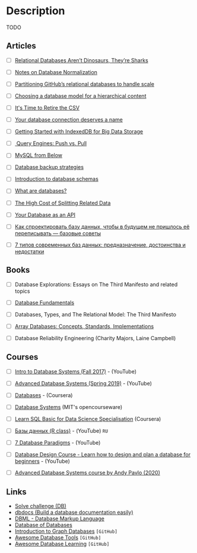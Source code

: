 # Description

TODO


## Articles

- [ ] [Relational Databases Aren’t Dinosaurs, They’re Sharks](https://www.simplethread.com/relational-databases-arent-dinosaurs-theyre-sharks/)
- [ ] [Notes on Database Normalization](https://www.davebernhard.com/blog/database-normalization-notes)
- [ ] [Partitioning GitHub’s relational databases to handle scale](https://github.blog/2021-09-27-partitioning-githubs-relational-databases-scale/)
- [ ] [Choosing a database model for a hierarchical content](https://www.aleksandra.codes/comments-db-model)
- [ ] [It's Time to Retire the CSV](https://www.bitsondisk.com/writing/2021/retire-the-csv/)
- [ ] [Your database connection deserves a name](https://andygrunwald.com/blog/your-database-connection-deserves-a-name/)
- [ ] [Getting Started with IndexedDB for Big Data Storage](https://blog.openreplay.com/getting-started-with-indexeddb-for-big-data-storage)
- [ ] [ Query Engines: Push vs. Pull](http://justinjaffray.com/query-engines-push-vs.-pull/)
- [ ] [MySQL from Below](https://blog.koehntopp.info/2021/02/25/mysql-from-below.html)
- [ ] [Database backup strategies](https://blog.kalbhor.xyz/post/database-backup-strategies/)
- [ ] [Introduction to database schemas](https://www.prisma.io/dataguide/intro/intro-to-schemas)
- [ ] [What are databases?](https://www.prisma.io/dataguide/intro/what-are-databases)
- [ ] [The High Cost of Splitting Related Data](http://kevinmahoney.co.uk/articles/the-high-cost-of-splitting-related-data/)
- [ ] [Your Database as an API](http://kevinmahoney.co.uk/articles/your-database-as-an-api/)
- [ ] [Как спроектировать базу данных, чтобы в будущем не пришлось её переписывать — базовые советы](https://tproger.ru/translations/db-scheme-design-guide/)
- [ ] [7 типов современных баз данных: предназначение, достоинства и недостатки](https://tproger.ru/articles/kakuju-bazu-dannyh-vybrat-dlja-proekta-chtoby-potom-ne-zhalet-ob-jetom/?utm_medium=messenger&utm_source=telegram)


## Books

- [ ] Database Explorations: Essays on The Third Manifesto and related topics
- [ ] [Database Fundamentals](http://public.dhe.ibm.com/software/dw/db2/express-c/wiki/Database_fundamentals.pdf)
- [ ] Databases, Types, and The Relational Model: The Third Manifesto
- [ ] [Array Databases: Concepts, Standards, Implementations](https://rd-alliance.org/system/files/Array-Databases_final-report.pdf)
- [ ] Database Reliability Engineering (Charity Majors, Laine Campbell)


## Courses

- [ ] [Intro to Database Systems (Fall 2017)](https://www.youtube.com/playlist?list=PLSE8ODhjZXjYutVzTeAds8xUt1rcmyT7x) - (YouTube)
- [ ] [Advanced Database Systems (Spring 2019)](https://www.youtube.com/playlist?list=PLSE8ODhjZXja7K1hjZ01UTVDnGQdx5v5U) - (YouTube)
- [ ] [Databases](https://www.coursera.org/learn/data-bases-intr) - (Coursera)
- [ ] [Database Systems](http://ocw.mit.edu/courses/electrical-engineering-and-computer-science/6-830-database-systems-fall-2010/) (MIT's opencourseware)
- [ ] [Learn SQL Basic for Data Science Specialisation](https://www.coursera.org/specializations/learn-sql-basics-data-science#about) (Coursera)
- [ ] [Базы данных (R class)](https://youtube.com/playlist?list=PLf30vI0hEi1v435cBmZSHkr1QAJdOk9mb) - (YouTube) `RU`
- [ ] [7 Database Paradigms](https://youtu.be/W2Z7fbCLSTw) - (YouTube)
- [ ] [Database Design Course - Learn how to design and plan a database for beginners](https://youtu.be/ztHopE5Wnpc) - (YouTube)
- [ ] [Advanced Database Systems course by Andy Pavlo (2020)](https://15721.courses.cs.cmu.edu/spring2020/schedule.html)


## Links

- [Solve challenge (DB)](https://www.hackerrank.com/domains/databases)
- [dbdocs (Build a database documentation easily)](https://dbdocs.io/)
- [DBML - Database Markup Language](https://www.dbml.org/home/)
- [Database of Databases](https://dbdb.io/)
- [Introduction to Graph Databases](https://github.com/threatgrid/asami/wiki/2.-Introduction) `[GitHub]`
- [Awesome Database Tools](https://github.com/mgramin/awesome-db-tools) `[GitHub]`
- [Awesome Database Learning](https://github.com/pingcap/awesome-database-learning) `[GitHub]`
